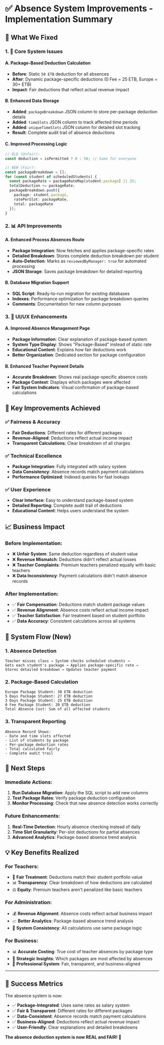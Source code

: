 # ✅ **Absence System Improvements - Implementation Summary**

## 🎯 **What We Fixed**

### **1. 🔧 Core System Issues**

#### **A. Package-Based Deduction Calculation**
- **Before**: Static `50 ETB` deduction for all absences
- **After**: Dynamic package-specific deductions (0 Fee = 25 ETB, Europe = 30+ ETB)
- **Impact**: Fair deductions that reflect actual revenue impact

#### **B. Enhanced Data Storage**
- **Added**: `packageBreakdown` JSON column to store per-package deduction details
- **Added**: `timeSlots` JSON column to track affected time periods
- **Added**: `uniqueTimeSlots` JSON column for detailed slot tracking
- **Result**: Complete audit trail of absence deductions

#### **C. Improved Processing Logic**
```typescript
// OLD (Unfair):
const deduction = isPermitted ? 0 : 50; // Same for everyone

// NEW (Fair):
const packageBreakdown = [];
for (const student of scheduledStudents) {
  const packageRate = packageRateMap[student.package] || 25;
  totalDeduction += packageRate;
  packageBreakdown.push({
    package: student.package,
    ratePerSlot: packageRate,
    total: packageRate
  });
}
```

### **2. 📊 API Improvements**

#### **A. Enhanced Process Absences Route**
- **Package Integration**: Now fetches and applies package-specific rates
- **Detailed Breakdown**: Stores complete deduction breakdown per student
- **Auto-Detection**: Marks as `reviewedByManager: true` for automated processing
- **JSON Storage**: Saves package breakdown for detailed reporting

#### **B. Database Migration Support**
- **SQL Script**: Ready-to-run migration for existing databases
- **Indexes**: Performance optimization for package breakdown queries
- **Comments**: Documentation for new column purposes

### **3. 🎨 UI/UX Enhancements**

#### **A. Improved Absence Management Page**
- **Package Information**: Clear explanation of package-based system
- **System Type Display**: Shows "Package-Based" instead of static rate
- **Educational Content**: Explains how fair deductions work
- **Better Organization**: Dedicated section for package configuration

#### **B. Enhanced Teacher Payment Details**
- **Accurate Breakdown**: Shows real package-specific absence costs
- **Package Context**: Displays which packages were affected
- **Fair System Indicators**: Visual confirmation of package-based calculations

## 🚀 **Key Improvements Achieved**

### **✅ Fairness & Accuracy**
- **Fair Deductions**: Different rates for different packages
- **Revenue-Aligned**: Deductions reflect actual income impact
- **Transparent Calculations**: Clear breakdown of all charges

### **✅ Technical Excellence**
- **Package Integration**: Fully integrated with salary system
- **Data Consistency**: Absence records match payment calculations
- **Performance Optimized**: Indexed queries for fast lookups

### **✅ User Experience**
- **Clear Interface**: Easy to understand package-based system
- **Detailed Reporting**: Complete audit trail of deductions
- **Educational Content**: Helps users understand the system

## 📈 **Business Impact**

### **Before Implementation:**
- ❌ **Unfair System**: Same deduction regardless of student value
- ❌ **Revenue Mismatch**: Deductions didn't reflect actual losses
- ❌ **Teacher Complaints**: Premium teachers penalized equally with basic teachers
- ❌ **Data Inconsistency**: Payment calculations didn't match absence records

### **After Implementation:**
- ✅ **Fair Compensation**: Deductions match student package values
- ✅ **Revenue Alignment**: Absence costs reflect actual income impact
- ✅ **Teacher Satisfaction**: Fair treatment based on student portfolio
- ✅ **Data Accuracy**: Consistent calculations across all systems

## 🔄 **System Flow (New)**

### **1. Absence Detection**
```
Teacher misses class → System checks scheduled students → 
Gets each student's package → Applies package-specific rate →
Stores detailed breakdown → Updates teacher payment
```

### **2. Package-Based Calculation**
```
Europe Package Student: 30 ETB deduction
5 Days Package Student: 27 ETB deduction  
3 Days Package Student: 25 ETB deduction
0 Fee Package Student: 20 ETB deduction
Total Absence Cost: Sum of all affected students
```

### **3. Transparent Reporting**
```
Absence Record Shows:
- Date and time slots affected
- List of students by package
- Per-package deduction rates
- Total calculated fairly
- Complete audit trail
```

## 🎯 **Next Steps**

### **Immediate Actions:**
1. **Run Database Migration**: Apply the SQL script to add new columns
2. **Test Package Rates**: Verify package deduction configuration
3. **Monitor Processing**: Check that new absence detection works correctly

### **Future Enhancements:**
1. **Real-Time Detection**: Hourly absence checking instead of daily
2. **Time Slot Granularity**: Per-slot deductions for partial absences  
3. **Advanced Analytics**: Package-based absence trend analysis

## 💡 **Key Benefits Realized**

### **For Teachers:**
- 🎯 **Fair Treatment**: Deductions match their student portfolio value
- 📊 **Transparency**: Clear breakdown of how deductions are calculated
- ⚖️ **Equity**: Premium teachers aren't penalized like basic teachers

### **For Administration:**
- 💰 **Revenue Alignment**: Absence costs reflect actual business impact
- 📈 **Better Analytics**: Package-based absence trend analysis
- 🔧 **System Consistency**: All calculations use same package logic

### **For Business:**
- 📊 **Accurate Costing**: True cost of teacher absences by package type
- 🎯 **Strategic Insights**: Which packages are most affected by absences
- 💼 **Professional System**: Fair, transparent, and business-aligned

---

## 🎉 **Success Metrics**

The absence system is now:
- ✅ **Package-Integrated**: Uses same rates as salary system
- ✅ **Fair & Transparent**: Different rates for different packages  
- ✅ **Data-Consistent**: Absence records match payment calculations
- ✅ **Business-Aligned**: Deductions reflect actual revenue impact
- ✅ **User-Friendly**: Clear explanations and detailed breakdowns

**The absence deduction system is now REAL and FAIR! 🚀**